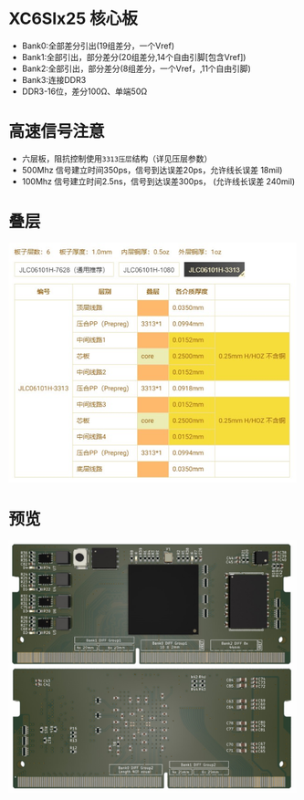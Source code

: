 # XC6Slx25 核心板
* Bank0:全部差分引出(19组差分，一个Vref)
* Bank1:全部引出，部分差分(20组差分,14个自由引脚[包含Vref])
* Bank2:全部引出，部分差分(8组差分，一个Vref，,11个自由引脚)
* Bank3:连接DDR3
* DDR3-16位，差分100Ω、单端50Ω

# 高速信号注意
* 六层板，阻抗控制使用`3313压层`结构（详见压层参数）
* 500Mhz 信号建立时间350ps，信号到达误差20ps，允许线长误差 18mil)
* 100Mhz 信号建立时间2.5ns，信号到达误差300ps， (允许线长误差 240mil)

# 叠层
![Image text](stack.jpg)

# 预览
![Image text](preview.jpg)